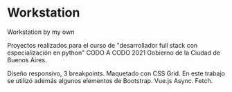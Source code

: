 # Workstation
Workstation by my own

Proyectos realizados para el curso de "desarrollador full stack con especialización en python" CODO A CODO 2021
Gobierno de la Ciudad de Buenos Aires.

Diseño responsivo, 3 breakpoints.
Maquetado con CSS Grid.
En este trabajo se utilizó además algunos elementos de Bootstrap.
Vue.js
Async.
Fetch.
